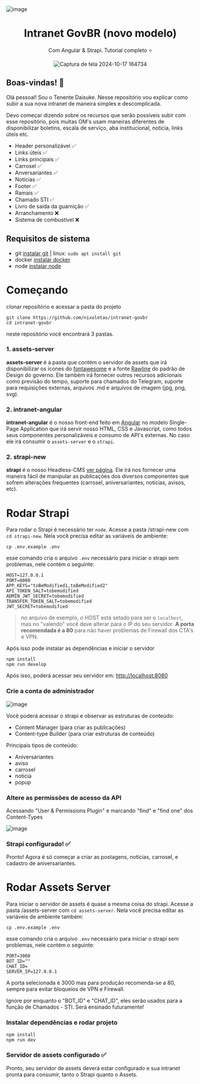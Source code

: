 ![image](https://github.com/user-attachments/assets/8156b548-3218-4399-98b9-c1600320b46d)<div align="center">

# Intranet GovBR (novo modelo)
Com Angular & Strapi. Tutorial completo ⭐

![Captura de tela 2024-10-17 164734](https://github.com/user-attachments/assets/1767a101-3ce4-472e-9034-bad553b6db25)

</div>

## Boas-vindas! 👋

Olá pessoal! Sou o Tenente Daisuke. Nesse repositório vou explicar como subir a sua nova intranet de maneira simples e descomplicada. 

Devo começar dizendo sobre os recursos que serão possíveis subir com esse repositório, pois muitas OM's usam maneiras diferentes de disponibilizar boletins, escala de serviço, aba institucional, notícia, links úteis etc.

- Header personalizável ✅
- Links úteis ✅
- Links principais ✅
- Carrosel ✅
- Anversariantes ✅
- Notícias ✅
- Footer ✅
- Ramais ✅
- Chamado STI ✅
- Livro de saída da guarnição ✅
- Arranchamento ❌
- Sistema de combustível ❌

## Requisitos de sistema

- git [instalar git](https://git-scm.com/) | linux: `sudo apt install git`
- docker [instalar docker](https://docs.docker.com/engine/install/)
- node [instalar node](https://nodejs.org/en/download/package-manager)

# Começando

clonar repositório e acessar a pasta do projeto
```
git clone https://github.com/nixoletas/intranet-govbr
cd intranet-govbr
```

neste repositório você encontrará 3 pastas. 

### 1. assets-server

**assets-server** é a pasta que contém o servidor de assets que irá disponibilizar os ícones do [fontawesome](https://fontawesome.com/) e a fonte [Rawline](https://www.gov.br/saude/pt-br/centrais-de-conteudo/manual-de-marcas/brasil-sorridente/fontes-rawline/view) do padrão de Design do governo. Ele também irá fornecer outros recursos adicionais como previsão do tempo, suporte para chamados do Telegram, suporte para requisições externas, arquivos .md e arquivos de imagem (jpg, png, svg).

### 2. intranet-angular

**intranet-angular** é o nosso front-end feito em [Angular](https://angular.dev/) no modelo Single-Page Application que irá servir nosso HTML, CSS e Javascript, como todos seus componentes personalizáveis e consumo de API's externas.
No caso ele irá consumir o `assets-server` e o `strapi`.

### 2. strapi-new

**strapi** é o nosso Headless-CMS [ver página](https://strapi.io/). Ele irá nos fornecer uma maneira fácil de manipular as publicações dos diversos componentes que sofrem alterações frequentes (carrosel, aniversariantes, notícias, avisos, etc).

# Rodar Strapi

Para rodar o Strapi é necessário ter `node`. Acesse a pasta /strapi-new com `cd strapi-new`. Nela você precisa editar as variáveis de ambiente: 
```
cp .env.example .env
```

esse comando cria o arquivo `.env` necessário para iniciar o strapi sem problemas, nele contém o seguinte:
```
HOST=127.0.0.1
PORT=8080
APP_KEYS="toBeModified1,toBeModified2"
API_TOKEN_SALT=tobemodified
ADMIN_JWT_SECRET=tobemodified
TRANSFER_TOKEN_SALT=tobemodified
JWT_SECRET=tobemodified
```

>no arquivo de exemplo, o HOST está setado para ser o `localhost`, mas no "valendo" você deve alterar para o IP do seu servidor.
**A porta recomendada é a 80** para não haver problemas de Firewall dos CTA's e VPN.

Após isso pode instalar as dependências e iniciar o servidor

```
npm install
npm run develop
```

Após isso, poderá acessar seu servidor em: [http://localhost:8080](http://localhost:8080)

### Crie a conta de administrador

![image](https://github.com/user-attachments/assets/caf7b2a9-2196-4f24-ba19-5fdde3a4f132)

Você poderá acessar o strapi e observar as estruturas de conteúdo:
- Content Manager (para criar as publicações)
- Content-type Builder (para criar estruturas de conteúdo)

Principais tipos de conteúdo:

- Aniversariantes
- aviso
- carrosel
- noticia
- popup

### Altere as permissões de acesso da API

Acessando "User & Permissions Plugin" e marcando "find" e "find one" dos Content-Types

![image](https://github.com/user-attachments/assets/bd7f2eeb-2548-4e77-a8d7-4e107883def8)

### Strapi configurado! ✅

Pronto! Agora é só começar a criar as postagens, notícias, carrosel, e cadastro de aniversariantes.

# Rodar Assets Server

Para iniciar o servidor de assets é quase a mesma coisa do strapi. Acesse a pasta /assets-server com `cd assets-server`. Nela você precisa editar as variáveis de ambiente também: 
```
cp .env.example .env
```

esse comando cria o arquivo `.env` necessário para iniciar o strapi sem problemas, nele contém o seguinte:
```
PORT=3000
BOT_ID=""
CHAT_ID=
SERVER_IP=127.0.0.1
```

A porta selecionada é 3000 mas para produção recomenda-se a 80, sempre para evitar bloqueios de VPN e Firewall.

Ignore por enquanto o "BOT_ID" e "CHAT_ID", eles serão usados para a função de Chamados - STI. Será ensinado futuramente!

### Instalar dependências e rodar projeto

```
npm install
npm run dev
```

### Servidor de assets configurado ✅

Pronto, seu servidor de assets deverá estar configurado e sua intranet pronta para consumir, tanto o Strapi quanto o Assets.
